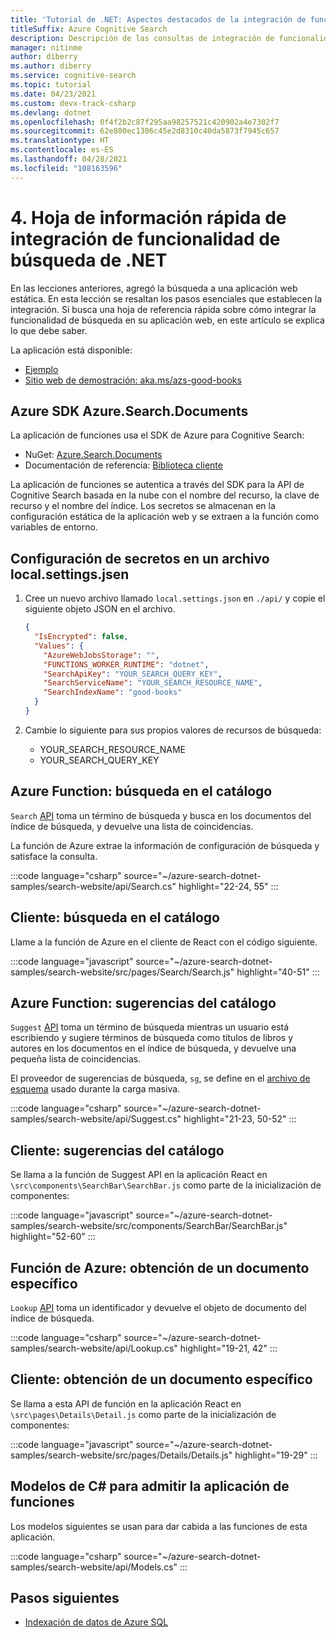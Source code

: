 ```yaml
---
title: 'Tutorial de .NET: Aspectos destacados de la integración de funcionalidad de búsqueda'
titleSuffix: Azure Cognitive Search
description: Descripción de las consultas de integración de funcionalidad de búsqueda del SDK de .NET utilizadas en un sitio web habilitado para la búsqueda mediante esta hoja de referencia rápida.
manager: nitinme
author: diberry
ms.author: diberry
ms.service: cognitive-search
ms.topic: tutorial
ms.date: 04/23/2021
ms.custom: devx-track-csharp
ms.devlang: dotnet
ms.openlocfilehash: 0f4f2b2c87f295aa98257521c420902a4e7302f7
ms.sourcegitcommit: 62e800ec1306c45e2d8310c40da5873f7945c657
ms.translationtype: HT
ms.contentlocale: es-ES
ms.lasthandoff: 04/28/2021
ms.locfileid: "108163596"
---
```

# <a name="4---net-search-integration-cheat-sheet"></a>4\. Hoja de información rápida de integración de funcionalidad de búsqueda de .NET

En las lecciones anteriores, agregó la búsqueda a una aplicación web estática. En esta lección se resaltan los pasos esenciales que establecen la integración. Si busca una hoja de referencia rápida sobre cómo integrar la funcionalidad de búsqueda en su aplicación web, en este artículo se explica lo que debe saber.

La aplicación está disponible: 
* [Ejemplo](https://github.com/azure-samples/azure-search-dotnet-samples/tree/master/search-website)
* [Sitio web de demostración: aka.ms/azs-good-books](https://aka.ms/azs-good-books)

## <a name="azure-sdk-azuresearchdocuments"></a>Azure SDK Azure.Search.Documents

La aplicación de funciones usa el SDK de Azure para Cognitive Search:

* NuGet: [Azure.Search.Documents](https://www.nuget.org/packages/Azure.Search.Documents/)
* Documentación de referencia: [Biblioteca cliente](/dotnet/api/overview/azure/search)

La aplicación de funciones se autentica a través del SDK para la API de Cognitive Search basada en la nube con el nombre del recurso, la clave de recurso y el nombre del índice. Los secretos se almacenan en la configuración estática de la aplicación web y se extraen a la función como variables de entorno. 

## <a name="configure-secrets-in-a-localsettingsjson-file"></a>Configuración de secretos en un archivo local.settings.jsen

1. Cree un nuevo archivo llamado `local.settings.json` en `./api/` y copie el siguiente objeto JSON en el archivo.

    ```json
    {
      "IsEncrypted": false,
      "Values": {
        "AzureWebJobsStorage": "",
        "FUNCTIONS_WORKER_RUNTIME": "dotnet",
        "SearchApiKey": "YOUR_SEARCH_QUERY_KEY",
        "SearchServiceName": "YOUR_SEARCH_RESOURCE_NAME",
        "SearchIndexName": "good-books"
      }
    }
    ```

1. Cambie lo siguiente para sus propios valores de recursos de búsqueda: 
    * YOUR_SEARCH_RESOURCE_NAME
    * YOUR_SEARCH_QUERY_KEY

## <a name="azure-function-search-the-catalog"></a>Azure Function: búsqueda en el catálogo

`Search` [API](https://github.com/Azure-Samples/azure-search-dotnet-samples/blob/master/search-website/api/Search.cs) toma un término de búsqueda y busca en los documentos del índice de búsqueda, y devuelve una lista de coincidencias. 

La función de Azure extrae la información de configuración de búsqueda y satisface la consulta.

:::code language="csharp" source="~/azure-search-dotnet-samples/search-website/api/Search.cs" highlight="22-24, 55" :::

## <a name="client-search-from-the-catalog"></a>Cliente: búsqueda en el catálogo

Llame a la función de Azure en el cliente de React con el código siguiente. 

:::code language="javascript" source="~/azure-search-dotnet-samples/search-website/src/pages/Search/Search.js" highlight="40-51" :::

## <a name="azure-function-suggestions-from-the-catalog"></a>Azure Function: sugerencias del catálogo

`Suggest` [API](https://github.com/Azure-Samples/azure-search-dotnet-samples/blob/master/search-website/api/Suggest.cs) toma un término de búsqueda mientras un usuario está escribiendo y sugiere términos de búsqueda como títulos de libros y autores en los documentos en el índice de búsqueda, y devuelve una pequeña lista de coincidencias. 

El proveedor de sugerencias de búsqueda, `sg`, se define en el [archivo de esquema](https://github.com/Azure-Samples/azure-search-dotnet-samples/blob/master/search-website/bulk-insert/BookSearchIndex.cs) usado durante la carga masiva.

:::code language="csharp" source="~/azure-search-dotnet-samples/search-website/api/Suggest.cs" highlight="21-23, 50-52" :::

## <a name="client-suggestions-from-the-catalog"></a>Cliente: sugerencias del catálogo

Se llama a la función de Suggest API en la aplicación React en `\src\components\SearchBar\SearchBar.js` como parte de la inicialización de componentes:

:::code language="javascript" source="~/azure-search-dotnet-samples/search-website/src/components/SearchBar/SearchBar.js" highlight="52-60" :::

## <a name="azure-function-get-specific-document"></a>Función de Azure: obtención de un documento específico 

`Lookup` [API](https://github.com/Azure-Samples/azure-search-dotnet-samples/blob/master/search-website/api/Lookup.cs) toma un identificador y devuelve el objeto de documento del índice de búsqueda. 

:::code language="csharp" source="~/azure-search-dotnet-samples/search-website/api/Lookup.cs" highlight="19-21, 42" :::

## <a name="client-get-specific-document"></a>Cliente: obtención de un documento específico 

Se llama a esta API de función en la aplicación React en `\src\pages\Details\Detail.js` como parte de la inicialización de componentes:

:::code language="javascript" source="~/azure-search-dotnet-samples/search-website/src/pages/Details/Details.js" highlight="19-29" :::

## <a name="c-models-to-support-function-app"></a>Modelos de C# para admitir la aplicación de funciones

Los modelos siguientes se usan para dar cabida a las funciones de esta aplicación.

:::code language="csharp" source="~/azure-search-dotnet-samples/search-website/api/Models.cs" :::

## <a name="next-steps"></a>Pasos siguientes

* [Indexación de datos de Azure SQL](search-indexer-tutorial.md)
